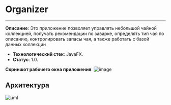# Organizer
----------------
**Описание**:  Это приложение позволяет управлять небольшой чайной коллекцией, получать рекомендации по заварке, определять тип чая по описанию, контролировать запасы чая, а также работать с базой данных коллекции
 - **Технологический стек**: JavaFX.
 - **Статус**:  1.0.

**Скриншот рабочего окна приложения**:
![image](https://github.com/user-attachments/assets/c9dac796-04f5-4bab-b7c9-b560223a577d)

## Архитектура

![uml](https://github.com/user-attachments/assets/7dbd102a-4d75-49f6-8281-55fca6ed4971)
